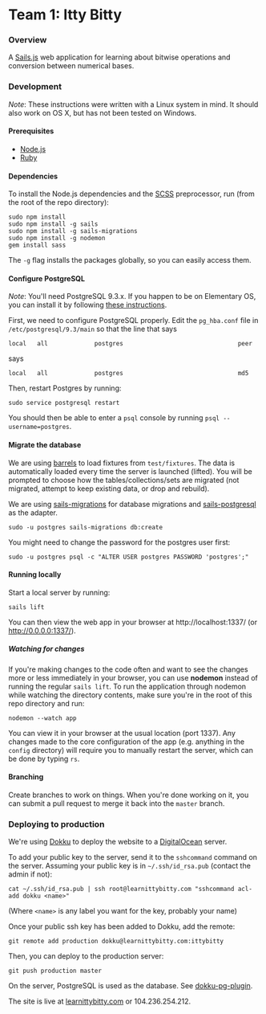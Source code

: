 # Team 1: Itty Bitty

### Overview

A [Sails.js](http://sailsjs.org) web application for learning about bitwise operations and conversion between numerical bases.


### Development

*Note*: These instructions were written with a Linux system in mind. It should also work on OS X, but has not been tested on Windows.

#### Prerequisites
- [Node.js](http://nodejs.org/)
- [Ruby](https://www.ruby-lang.org/en/)

#### Dependencies
To install the Node.js dependencies and the [SCSS](http://sass-lang.com/) preprocessor, run (from the root of the repo directory):

```shell
sudo npm install
sudo npm install -g sails
sudo npm install -g sails-migrations
sudo npm install -g nodemon
gem install sass
```

The `-g` flag installs the packages globally, so you can easily access them.

#### Configure PostgreSQL

*Note*: You'll need PostgreSQL 9.3.x. If you happen to be on Elementary OS, you can install it by following [these instructions](http://notes.kloop.kg/2014/11/11/install-postgresql-9-3-on-elementary-os/).

First, we need to configure PostgreSQL properly. Edit the `pg_hba.conf` file in `/etc/postgresql/9.3/main` so that the line that says

```
local   all             postgres                                peer
```

says

```
local   all             postgres                                md5
```

Then, restart Postgres by running:

```shell
sudo service postgresql restart
```

You should then be able to enter a `psql` console by running `psql --username=postgres`.

#### Migrate the database

We are using [barrels](https://github.com/bredikhin/barrels) to load fixtures from `test/fixtures`. The data is automatically loaded every time the server is launched (lifted). You will be prompted to choose how the tables/collections/sets are migrated (not migrated, attempt to keep existing data, or drop and rebuild).

We are using [sails-migrations](https://www.npmjs.com/package/sails-migrations) for database migrations and [sails-postgresql](https://www.npmjs.com/package/sails-postgresql) as the adapter.

```shell
sudo -u postgres sails-migrations db:create
```

You might need to change the password for the postgres user first:

```shell
sudo -u postgres psql -c "ALTER USER postgres PASSWORD 'postgres';"
```

#### Running locally

Start a local server by running:
```shell
sails lift
```

You can then view the web app in your browser at http://localhost:1337/ (or http://0.0.0.0:1337/).

##### Watching for changes
If you're making changes to the code often and want to see the changes more or less immediately in your browser, you can use **nodemon** instead of running the regular `sails lift`. To run the application through nodemon while watching the directory contents, make sure you're in the root of this repo directory and run:

```shell
nodemon --watch app
```

You can view it in your browser at the usual location (port 1337). Any changes made to the core configuration of the app (e.g. anything in the `config` directory) will require you to manually restart the server, which can be done by typing `rs`.

#### Branching
Create branches to work on things. When you're done working on it, you can submit a pull request to merge it back into the `master` branch.



### Deploying to production
We're using [Dokku](https://github.com/progrium/dokku) to deploy the website to a [DigitalOcean](https://www.digitalocean.com/) server.

To add your public key to the server, send it to the `sshcommand` command on the server. Assuming your public key is in `~/.ssh/id_rsa.pub` (contact the admin if not):

```shell
cat ~/.ssh/id_rsa.pub | ssh root@learnittybitty.com "sshcommand acl-add dokku <name>"
```

(Where `<name>` is any label you want for the key, probably your name)

Once your public ssh key has been added to Dokku, add the remote:

```shell
git remote add production dokku@learnittybitty.com:ittybitty
```

Then, you can deploy to the production server:

```shell
git push production master
```

On the server, PostgreSQL is used as the database. See [dokku-pg-plugin](https://github.com/Kloadut/dokku-pg-plugin).

The site is live at [learnittybitty.com](http://learnittybitty.com) or 104.236.254.212.
